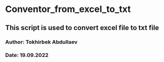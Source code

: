 # Conventor_from_excel_to_txt
## This script is used to convert excel file to txt file
### Author: Tokhirbek Abdullaev
### Date: 19.09.2022 
